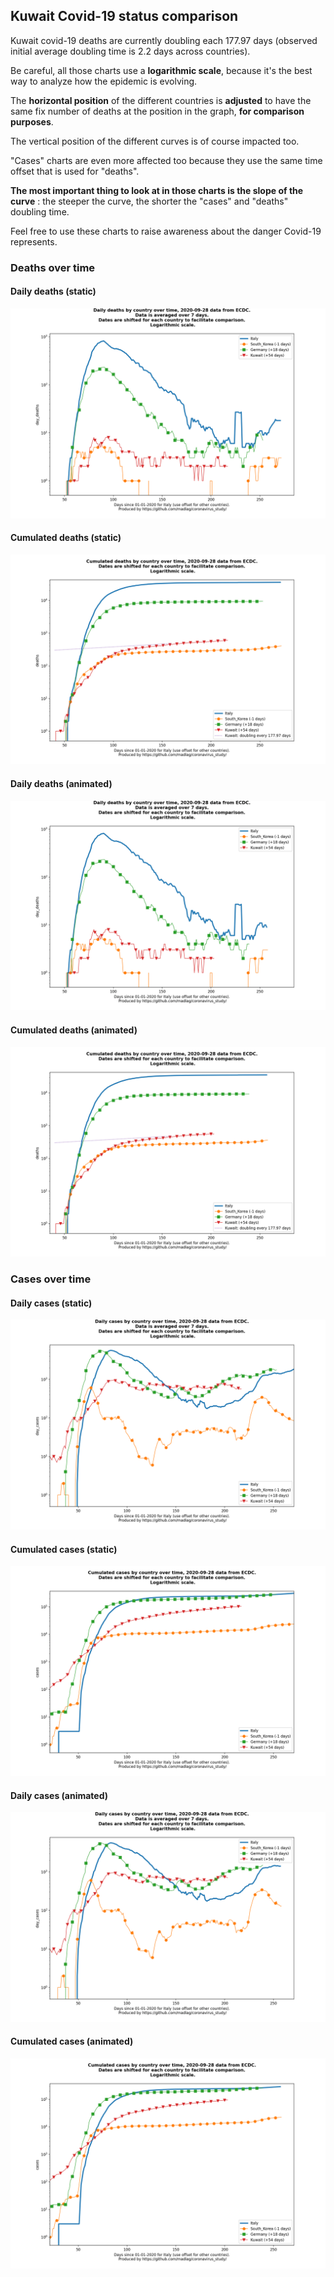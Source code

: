 ## Kuwait Covid-19 status comparison 

Kuwait covid-19 deaths are currently doubling each 177.97 days (observed initial average doubling time is 2.2 days across countries).



Be careful, all those charts use a **logarithmic scale**, because it's the best way to analyze how the epidemic is evolving.
 
The **horizontal position** of the different countries is **adjusted** to have the same fix number of deaths at the position in the graph, **for comparison purposes**.

The vertical position of the different curves is of course impacted too.

"Cases" charts are even more affected too because they use the same time offset that is used for "deaths".

**The most important thing to look at in those charts is the slope of the curve** : the steeper the curve, the shorter the "cases" and "deaths" doubling time.

Feel free to use these charts to raise awareness about the danger Covid-19 represents. 


 
### Deaths over time
 
#### Daily deaths (static)
![Kuwait covid-19 daily deaths static chart](https://raw.githubusercontent.com/madlag/coronavirus_study/master/notebooks/graphs/2020-09-28/countries/Kuwait/2020-09-28_Kuwait_day_deaths.png "Kuwait covid-19 day_deaths static chart")   
 
#### Cumulated deaths (static)
![Kuwait covid-19 cumulated deaths static chart](https://raw.githubusercontent.com/madlag/coronavirus_study/master/notebooks/graphs/2020-09-28/countries/Kuwait/2020-09-28_Kuwait_deaths.png "Kuwait covid-19 deaths static chart")   
 
#### Daily deaths (animated)
![Kuwait covid-19 daily deaths animated chart](https://raw.githubusercontent.com/madlag/coronavirus_study/master/notebooks/graphs/2020-09-28/countries/Kuwait/2020-09-28_Kuwait_day_deaths.gif "Kuwait covid-19 day_deaths animated chart")   
 
#### Cumulated deaths (animated)
![Kuwait covid-19 cumulated deaths animated chart](https://raw.githubusercontent.com/madlag/coronavirus_study/master/notebooks/graphs/2020-09-28/countries/Kuwait/2020-09-28_Kuwait_deaths.gif "Kuwait covid-19 deaths animated chart")   

 
### Cases over time
 
#### Daily cases (static)
![Kuwait covid-19 daily cases static chart](https://raw.githubusercontent.com/madlag/coronavirus_study/master/notebooks/graphs/2020-09-28/countries/Kuwait/2020-09-28_Kuwait_day_cases.png "Kuwait covid-19 day_cases static chart")   
 
#### Cumulated cases (static)
![Kuwait covid-19 cumulated cases static chart](https://raw.githubusercontent.com/madlag/coronavirus_study/master/notebooks/graphs/2020-09-28/countries/Kuwait/2020-09-28_Kuwait_cases.png "Kuwait covid-19 cases static chart")   
 
#### Daily cases (animated)
![Kuwait covid-19 daily cases animated chart](https://raw.githubusercontent.com/madlag/coronavirus_study/master/notebooks/graphs/2020-09-28/countries/Kuwait/2020-09-28_Kuwait_day_cases.gif "Kuwait covid-19 day_cases animated chart")   
 
#### Cumulated cases (animated)
![Kuwait covid-19 cumulated cases animated chart](https://raw.githubusercontent.com/madlag/coronavirus_study/master/notebooks/graphs/2020-09-28/countries/Kuwait/2020-09-28_Kuwait_cases.gif "Kuwait covid-19 cases animated chart")   

